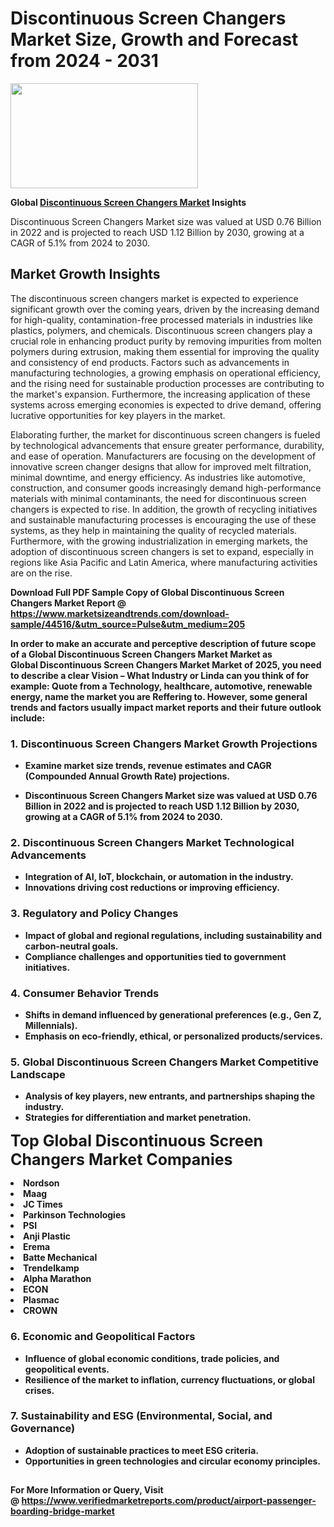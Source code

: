 <H1>Discontinuous Screen Changers Market Size, Growth and Forecast from 2024 - 2031</H1><img class="aligncenter size-medium wp-image-584254" src="https://thirdeyenews.in/wp-content/uploads/2024/09/Global-Market-Research-300x168.jpeg" alt="" width="300" height="168" /><p><strong>Global&nbsp;<a href="https://www.marketsizeandtrends.com/download-sample/44516/&amp;utm_source=Pulse&amp;utm_medium=205">Discontinuous Screen Changers Market</a> Insights</strong></p><p>Discontinuous Screen Changers Market size was valued at USD 0.76 Billion in 2022 and is projected to reach USD 1.12 Billion by 2030, growing at a CAGR of 5.1% from 2024 to 2030.</p><p><h2>Market Growth Insights</h2> <p>The discontinuous screen changers market is expected to experience significant growth over the coming years, driven by the increasing demand for high-quality, contamination-free processed materials in industries like plastics, polymers, and chemicals. Discontinuous screen changers play a crucial role in enhancing product purity by removing impurities from molten polymers during extrusion, making them essential for improving the quality and consistency of end products. Factors such as advancements in manufacturing technologies, a growing emphasis on operational efficiency, and the rising need for sustainable production processes are contributing to the market's expansion. Furthermore, the increasing application of these systems across emerging economies is expected to drive demand, offering lucrative opportunities for key players in the market. <strong></strong> </p> <p>Elaborating further, the market for discontinuous screen changers is fueled by technological advancements that ensure greater performance, durability, and ease of operation. Manufacturers are focusing on the development of innovative screen changer designs that allow for improved melt filtration, minimal downtime, and energy efficiency. As industries like automotive, construction, and consumer goods increasingly demand high-performance materials with minimal contaminants, the need for discontinuous screen changers is expected to rise. In addition, the growth of recycling initiatives and sustainable manufacturing processes is encouraging the use of these systems, as they help in maintaining the quality of recycled materials. Furthermore, with the growing industrialization in emerging markets, the adoption of discontinuous screen changers is set to expand, especially in regions like Asia Pacific and Latin America, where manufacturing activities are on the rise. <strong></p><p><span class=""><strong>Download Full PDF Sample Copy of Global Discontinuous Screen Changers Market Report</strong> @ <a href="https://www.marketsizeandtrends.com/download-sample/44516/&amp;utm_source=Pulse&amp;utm_medium=205" target="_blank">https://www.marketsizeandtrends.com/download-sample/44516/&amp;utm_source=Pulse&amp;utm_medium=205</a></span></p><p>In order to make an accurate and perceptive description of future scope of a Global&nbsp;Discontinuous Screen Changers Market Market as Global&nbsp;Discontinuous Screen Changers Market Market of 2025, you need to describe a clear Vision &ndash; What Industry or Linda can you think of for example: Quote from a Technology, healthcare, automotive, renewable energy, name the market you are Reffering to. However, some general trends and factors usually impact market reports and their future outlook include:</p><h3>1.&nbsp;<strong>Discontinuous Screen Changers Market Growth Projections</strong></h3><ul><li>Examine market size trends, revenue estimates and CAGR (Compounded Annual Growth Rate) projections.</li><li><p>Discontinuous Screen Changers Market size was valued at USD 0.76 Billion in 2022 and is projected to reach USD 1.12 Billion by 2030, growing at a CAGR of 5.1% from 2024 to 2030.</p></li></ul><h3>2.&nbsp;<strong>Discontinuous Screen Changers Market Technological Advancements</strong></h3><ul><li>Integration of AI, IoT, blockchain, or automation in the industry.</li><li>Innovations driving cost reductions or improving efficiency.</li></ul><h3>3.&nbsp;<strong>Regulatory and Policy Changes</strong></h3><ul><li>Impact of global and regional regulations, including sustainability and carbon-neutral goals.</li><li>Compliance challenges and opportunities tied to government initiatives.</li></ul><h3>4.&nbsp;<strong>Consumer Behavior Trends</strong></h3><ul><li>Shifts in demand influenced by generational preferences (e.g., Gen Z, Millennials).</li><li>Emphasis on eco-friendly, ethical, or personalized products/services.</li></ul><h3>5.&nbsp;<strong>Global Discontinuous Screen Changers Market Competitive Landscape</strong></h3><ul><li>Analysis of key players, new entrants, and partnerships shaping the industry.</li><li>Strategies for differentiation and market penetration.</li></ul><p data-pm-slice="1 1 []"><span style="color: inherit; font-family: inherit; font-size: 25px;">Top Global Discontinuous Screen Changers Market Companies</span></p><div class="" data-test-id=""><p><li>Nordson</li><li> Maag</li><li> JC Times</li><li> Parkinson Technologies</li><li> PSI</li><li> Anji Plastic</li><li> Erema</li><li> Batte Mechanical</li><li> Trendelkamp</li><li> Alpha Marathon</li><li> ECON</li><li> Plasmac</li><li> CROWN</li></p></div><h3>6.&nbsp;<strong>Economic and Geopolitical Factors</strong></h3><ul><li>Influence of global economic conditions, trade policies, and geopolitical events.</li><li>Resilience of the market to inflation, currency fluctuations, or global crises.</li></ul><h3>7.&nbsp;<strong>Sustainability and ESG (Environmental, Social, and Governance)</strong></h3><ul><li>Adoption of sustainable practices to meet ESG criteria.</li><li>Opportunities in green technologies and circular economy principles.</li></ul><h2><strong style="font-size: 14px;">For More Information or Query, Visit @&nbsp;</strong><a style="background-color: #ffffff; font-size: 14px;" href="https://www.marketsizeandtrends.com/report/discontinuous-screen-changers-market/" target="_blank">https://www.verifiedmarketreports.com/product/airport-passenger-boarding-bridge-market</a></h2>
